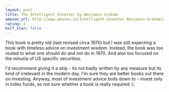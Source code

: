 ```yaml
---
layout: post
title: The Intelligent Investor by Benjamin Graham
amazon_url: http://www.amazon.in/Intelligent-Investor-Benjamin-Graham/dp/0062312685/ref=sr_1_1?ie=UTF8&qid=1489516889&sr=8-1&keywords=the+intelligent+investor
rating: 2
half_star: false
---
```


This book is pretty old (last revised circa 1970) but I was still expecting
a book with timeless advice on investment wisdom. Instead, the book was too
routed to what one should do and not do in 1970. And also too focused on the
minutia of US specific securities.

I'd recommend giving it a skip - its not badly written by any measure but
its kind of irrelevant in the modern day. I'm sure they are better books out
there on investing. Anyway, most of investment advice boils down to - invest
only in index funds, so not sure whether a book is really required :).

